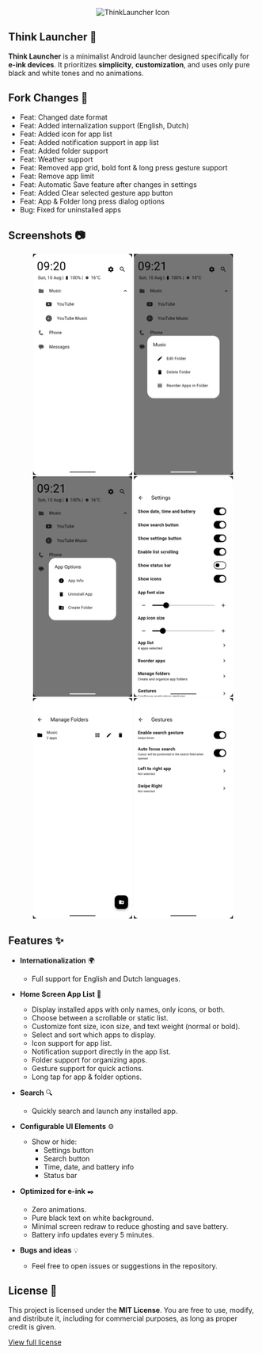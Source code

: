 <p align="center">
  <img src="assets/icon.png" alt="ThinkLauncher Icon" width="100"/>
</p>

## Think Launcher 📱

**Think Launcher** is a minimalist Android launcher designed specifically for **e-ink devices**. It prioritizes **simplicity**, **customization**, and uses only pure black and white tones and no animations.

## Fork Changes 🍴

- Feat: Changed date format
- Feat: Added internalization support (English, Dutch)
- Feat: Added icon for app list
- Feat: Added notification support in app list
- Feat: Added folder support
- Feat: Weather support
- Feat: Removed app grid, bold font & long press gesture support
- Feat: Remove app limit
- Feat: Automatic Save feature after changes in settings
- Feat: Added Clear selected gesture app button
- Feat: App & Folder long press dialog options
- Bug: Fixed for uninstalled apps

## Screenshots 📷

<p align="center">
  <img src="assets/home_screen.png" alt="Home" width="200"/>
  <img src="assets/folder_options.png" alt="Folder Options" width="200"/>
  <img src="assets/app_options.png" alt="App Options" width="200"/>
  <img src="assets/settings_screen.png" alt="Settings" width="200"/>
  <img src="assets/manage_folder_screen.png" alt="Columns View" width="200"/>
  <img src="assets/gestures_screen.png" alt="Gestures" width="200"/>
</p>

## Features ✨

- **Internationalization** 🌍

  - Full support for English and Dutch languages.

- **Home Screen App List** 📱

  - Display installed apps with only names, only icons, or both.
  - Choose between a scrollable or static list.
  - Customize font size, icon size, and text weight (normal or bold).
  - Select and sort which apps to display.
  - Icon support for app list.
  - Notification support directly in the app list.
  - Folder support for organizing apps.
  - Gesture support for quick actions.
  - Long tap for app & folder options.

- **Search** 🔍

  - Quickly search and launch any installed app.

- **Configurable UI Elements** ⚙️

  - Show or hide:
    - Settings button
    - Search button
    - Time, date, and battery info
    - Status bar

- **Optimized for e-ink** ✒️

  - Zero animations.
  - Pure black text on white background.
  - Minimal screen redraw to reduce ghosting and save battery.
  - Battery info updates every 5 minutes.

- **Bugs and ideas** 💡
  - Feel free to open issues or suggestions in the repository.

## License 📄

This project is licensed under the **MIT License**.
You are free to use, modify, and distribute it, including for commercial purposes, as long as proper credit is given.

[View full license](./LICENSE)
